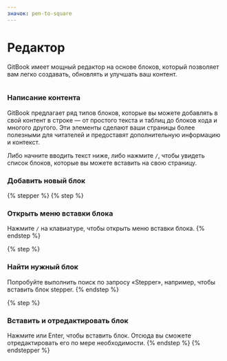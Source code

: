 ```yaml
---
значок: pen-to-square
---
```


# Редактор

GitBook имеет мощный редактор на основе блоков, который позволяет вам легко создавать, обновлять и улучшать ваш контент.

<figure><img src="https://gitbookio.github.io/onboarding-template-images/editor-hero.png" alt=""><figcaption></figcaption></figure>

### Написание контента

GitBook предлагает ряд типов блоков, которые вы можете добавлять в свой контент в строке — от простого текста и таблиц до блоков кода и многого другого. Эти элементы сделают ваши страницы более полезными для читателей и предоставят дополнительную информацию и контекст.

Либо начните вводить текст ниже, либо нажмите `/`, чтобы увидеть список блоков, которые вы можете вставить на свою страницу.

### Добавить новый блок

{% stepper %}
{% step %}
### Открыть меню вставки блока

Нажмите `/` на клавиатуре, чтобы открыть меню вставки блока.
{% endstep %}

{% step %}
### Найти нужный блок&#x20;

Попробуйте выполнить поиск по запросу «Stepper», например, чтобы вставить блок stepper.
{% endstep %}

{% step %}
### Вставить и отредактировать блок

Нажмите или Enter, чтобы вставить блок. Отсюда вы сможете отредактировать его по мере необходимости.
{% endstep %}
{% endstepper %}

